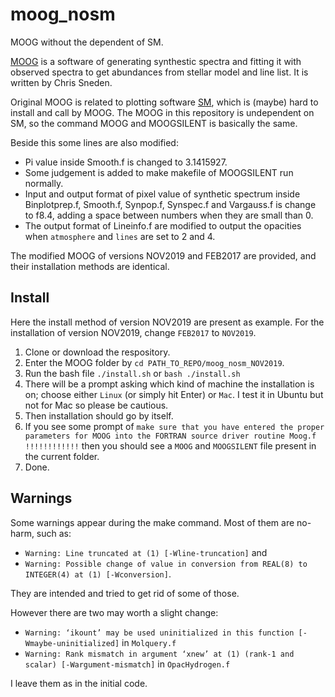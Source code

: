 # moog_nosm
MOOG without the dependent of SM.

[MOOG](http://www.as.utexas.edu/~chris/moog.html) is a software of generating synthestic spectra and fitting it with observed spectra to get abundances from stellar model and line list. It is written by Chris Sneden.

Original MOOG is related to plotting software [SM](http://www.astro.princeton.edu/~rhl/sm/), which is (maybe) hard to install and call by MOOG. The MOOG in this repository is undependent on SM, so the command MOOG and MOOGSILENT is basically the same.

Beside this some lines are also modified:

- Pi value inside Smooth.f is changed to 3.1415927.
- Some judgement is added to make makefile of MOOGSILENT run normally.
- Input and output format of pixel value of synthetic spectrum inside Binplotprep.f, Smooth.f, Synpop.f, Synspec.f and Vargauss.f is change to f8.4, adding a space between numbers when they are small than 0.
- The output format of Lineinfo.f are modified to output the opacities when `atmosphere` and `lines` are set to 2 and 4.

The modified MOOG of versions NOV2019 and FEB2017 are provided, and their installation methods are identical.

## Install

Here the install method of version NOV2019 are present as example. For the installation of version NOV2019, change `FEB2017` to `NOV2019`.

1. Clone or download the respository.
2. Enter the MOOG folder by `cd PATH_TO_REPO/moog_nosm_NOV2019`.
3. Run the bash file `./install.sh` or `bash ./install.sh` 
4. There will be a prompt asking which kind of machine the installation is on; choose either `Linux` (or simply hit Enter) or `Mac`. I test it in Ubuntu but not for Mac so please be cautious.
5. Then installation should go by itself.
6. If you see some prompt of `make sure that you have entered the proper parameters for MOOG into the FORTRAN source driver routine Moog.f !!!!!!!!!!!!` then you should see a `MOOG` and `MOOGSILENT` file present in the current folder.
7. Done.

## Warnings

Some warnings appear during the make command.
Most of them are no-harm, such as:
- `Warning: Line truncated at (1) [-Wline-truncation]` and
- `Warning: Possible change of value in conversion from REAL(8) to INTEGER(4) at (1) [-Wconversion]`.

They are intended and tried to get rid of some of those.

However there are two may worth a slight change:
- `Warning: ‘ikount’ may be used uninitialized in this function [-Wmaybe-uninitialized]` in `Molquery.f`
- `Warning: Rank mismatch in argument ‘xnew’ at (1) (rank-1 and scalar) [-Wargument-mismatch]` in `OpacHydrogen.f`

I leave them as in the initial code.
